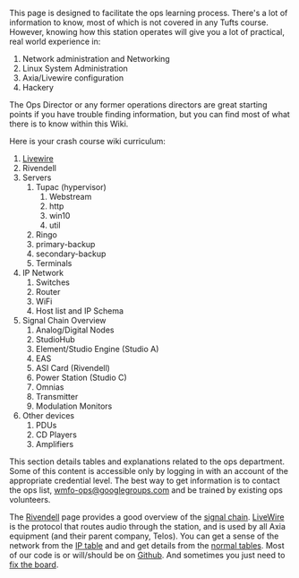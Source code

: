 This page is designed to facilitate the ops learning process. There's a lot of information to know, most of which is not covered in any Tufts course. However, knowing how this station operates will give you a lot of practical, real world experience in:

1.  Network administration and Networking
2.  Linux System Administration
3.  Axia/Livewire configuration
4.  Hackery

The Ops Director or any former operations directors are great starting points if you have trouble finding information, but you can find most of what there is to know within this Wiki.

Here is your crash course wiki curriculum:

1.  [Livewire](https://wiki.wmfo.org/Reference/Livewire)
2.  Rivendell
3.  Servers
    1. Tupac (hypervisor)
        1.  Webstream
        2.  http
        3.  win10
        4.  util
    2. Ringo
    3. primary-backup
    3. secondary-backup
    4. Terminals
4.  IP Network
    1.  Switches
    2.  Router
    3.  WiFi
    4.  Host list and IP Schema
5.  Signal Chain Overview
    1.  Analog/Digital Nodes
    2.  StudioHub
    3.  Element/Studio Engine (Studio A)
    4.  EAS
    5.  ASI Card (Rivendell)
    6.  Power Station (Studio C)
    7.  Omnias
    8.  Transmitter
    9.  Modulation Monitors
6.  Other devices
    1.  PDUs
    2.  CD Players
    3.  Amplifiers

This section details tables and explanations related to the ops department. Some of this content is accessible only by logging in with an account of the appropriate credential level. The best way to get information is to contact the ops list, [wmfo-ops@googlegroups.com](mailto:wmfo-ops@googlegroups.com "wmfo-ops@googlegroups.com") and be trained by existing ops volunteers.


The [Rivendell](https://wiki.wmfo.org/Operations/Rivendell "Rivendell") page provides a good overview of the [signal chain](https://docs.google.com/a/wmfo.org/drawings/d/1ZioPk_CP5EZg8U6Jix9IY1ol_1xH6u0A_kD7RZt3h1g/edit "https://docs.google.com/a/wmfo.org/drawings/d/1ZioPk_CP5EZg8U6Jix9IY1ol_1xH6u0A_kD7RZt3h1g/edit"). [LiveWire](https://wiki.wmfo.org/Operations/Axia_and_Telos "Axia and Telos") is the protocol that routes audio through the station, and is used by all Axia equipment (and their parent company, Telos). You can get a sense of the network from the [I](https://wiki.wmfo.org/index.php?title=Operations/Diagrams_%26_Tables/IP_Address_Space "IP Address Space")[P table](https://wiki.wmfo.org/index.php?title=Operations/Diagrams_%26_Tables/IP_Address_Space "IP Address Space") and and get details from the [normal tables](https://wiki.wmfo.org/index.php?title=Operations/Diagrams_%26_Tables/Axia_Normal_Tables "Axia Normal Tables"). Most of our code is or will/should be on [Github](https://github.com/organizations/WMFO "https://github.com/organizations/WMFO"). And sometimes you just need to [fix the board](https://wiki.wmfo.org/Operations/Axia_and_Telos/Fixing_the_Board "Fixing the Board").

